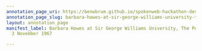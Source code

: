 ```yaml
---
annotation_page_uri: https://benwbrum.github.io/spokenweb-hackathon-development-noterms/annotations/barbara-howes-at-sir-george-williams-university-the-poetry-series-3-november-1967-canvas-1-unknown.json
annotation_page_slug: barbara-howes-at-sir-george-williams-university-the-poetry-series-3-november-1967-canvas-1-unknown
layout: annotation_page
manifest_label: Barbara Howes at Sir George Williams University, The Poetry Series,
  3 November 1967

---
```

